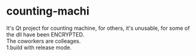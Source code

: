 # counting-machi
It's Qt project for counting machine, for others, it's unusable, for some of the dll have been ENCRYPTED.   
The coworkers are colleages.   
1.build with release mode.
